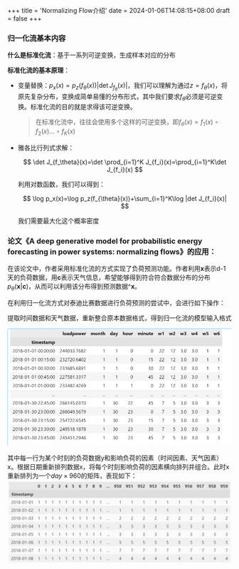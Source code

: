 +++
title = 'Normalizing Flow介绍'
date = 2024-01-06T14:08:15+08:00
draft = false
+++

### 归一化流基本内容

**什么是标准化流**：基于一系列可逆变换，生成样本对应的分布

**标准化流的基本原理**：

- 变量替换：$p_x(x)=p_z(f_\theta(x))|\det J_{f_\theta}(x)|$，我们可以理解为通过$z=f_\theta(x)$，将原先复杂分布，变换成简单易懂的分布形式，其中我们要求$f_\theta$必须是可逆变换。标准化流的目的就是求得该可逆变换。
  
  > 在标准化流中，往往会使用多个这样的可逆变换，即$f_\theta(x)=f_1(x)\circ f_2(x)...\circ f_K(x)$

- 雅各比行列式求解：
  
  $$
  \det J_{f_\theta}(x)=\det \prod_{i=1}^K J_{f_i}(x)=\prod_{i=1}^K\det J_{f_i}(x)
  $$
  
  利用对数函数，我们可以得到：
  
  $$
  \log p_x(x)=\log p_z(f_{\theta}(x))+\sum_{i=1}^K\log |det J_{f_i}(x)|
  $$
  
  我们需要最大化这个概率密度

### 论文《A deep generative model for probabilistic energy forecasting in power systems: normalizing flows》的应用：

在该论文中，作者采用标准化流的方式实现了负荷预测功能。作者利用$\bm x$表示d-1天的负荷数据，用$\bm c$表示天气信息，希望能够得到符合符合数据分布的分布$p_\theta(\bm x|\bm c)$，从而可以利用该分布得到预测数据$\^{\bm x}$。

在利用归一化流方式对泰迪比赛数据进行负荷预测的尝试中，会进行如下操作：

提取时间数据和天气数据，重新整合原本数据格式，得到归一化流的模型输入格式

![](./data_format.png)

其中每一行为某个时刻的负荷数据y和影响负荷的因素（时间因素、天气因素）x。根据日期重新排列数据x，将每个时刻影响负荷的因素横向排列并组合。此时x重新排列为一个$day\times 960$的矩阵，表现如下：![](./data_condition_format.png)
